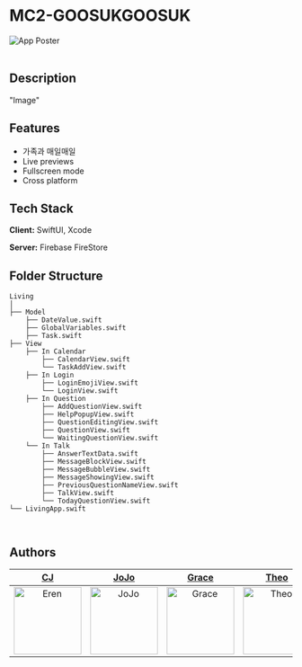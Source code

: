 
# MC2-GOOSUKGOOSUK
![App Poster](https://github.com/mun9769/CodingTest/assets/59304977/72caf2ec-2bd0-48ea-8589-fe43252808b8)
</br>
</br>

## Description
"Image"


## Features

- 가족과 매일매일 
- Live previews
- Fullscreen mode
- Cross platform

## Tech Stack

**Client:** SwiftUI, Xcode

**Server:** Firebase FireStore

## Folder Structure

```
Living
│ 
├── Model
    ├── DateValue.swift
    ├── GlobalVariables.swift
    ├── Task.swift
├── View
    ├── In Calendar
        ├── CalendarView.swift
        └── TaskAddView.swift
    ├── In Login
        ├── LoginEmojiView.swift
        └── LoginView.swift
    ├── In Question
        ├── AddQuestionView.swift
        ├── HelpPopupView.swift
        ├── QuestionEditingView.swift
        ├── QuestionView.swift
        └── WaitingQuestionView.swift
    └── In Talk
        ├── AnswerTextData.swift
        ├── MessageBlockView.swift
        ├── MessageBubbleView.swift
        ├── MessageShowingView.swift
        ├── PreviousQuestionNameView.swift
        ├── TalkView.swift
        └── TodayQuestionView.swift
└── LivingApp.swift



```
## Authors

<div align="center"> 
  
| [CJ](https://github.com/ChangJin-Lee) | [JoJo](https://github.com/snacknam) | [Grace](https://github.com/sunhofficial) | [Theo](https://github.com/wldms3632) | [Deckie](https://github.com/pingse) |
|:---:|:---:|:---:|:---:|:---:|
|<img width="120" alt="Eren" src="https://avatars.githubusercontent.com/u/59304977?v=4">|<img width="120" alt="JoJo" src="https://avatars.githubusercontent.com/u/107622687?v=4">|<img width="120" alt="Grace" src="https://avatars.githubusercontent.com/u/122667508?v=4">|<img width="120" alt="Theo" src="https://avatars.githubusercontent.com/u/33142878?v=4">|<img width="120" alt="Deckie" src="https://avatars.githubusercontent.com/u/116488130?v=4">|

  
</div>

